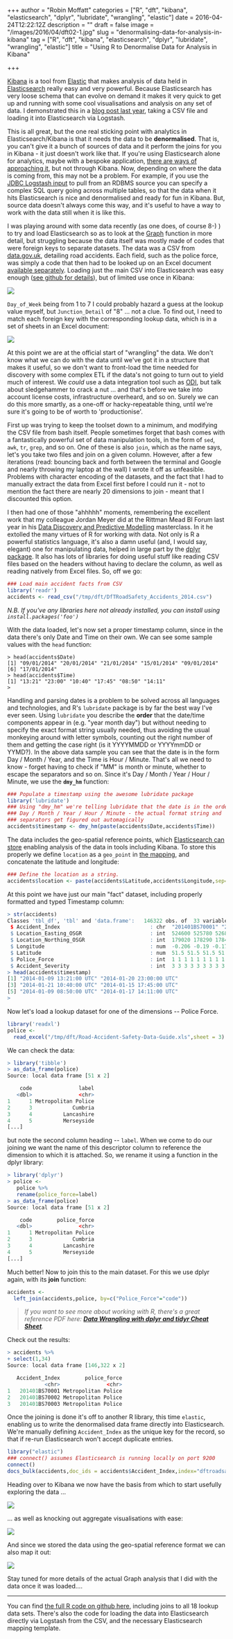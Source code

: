 +++
author = "Robin Moffatt"
categories = ["R", "dft", "kibana", "elasticsearch", "dplyr", "lubridate", "wrangling", "elastic"]
date = 2016-04-24T12:22:12Z
description = ""
draft = false
image = "/images/2016/04/dft02-1.jpg"
slug = "denormalising-data-for-analysis-in-kibana"
tag = ["R", "dft", "kibana", "elasticsearch", "dplyr", "lubridate", "wrangling", "elastic"]
title = "Using R to Denormalise Data for Analysis in Kibana"

+++

[Kibana](https://www.elastic.co/products/kibana) is a tool from [Elastic](https://www.elastic.co/) that makes analysis of data held in [Elasticsearch](https://www.elastic.co/products/elasticsearch) really easy and very powerful. Because Elasticsearch has very loose schema that can evolve on demand it makes it very quick to get up and running with some cool visualisations and analysis on any set of data. I demonstrated this in a [blog post last year](http://www.rittmanmead.com/2015/04/using-the-elk-stack-to-analyse-donors-choose-data/), taking a CSV file and loading it into Elasticsearch via Logstash.

This is all great, but the one real sticking point with analytics in Elasticsearch/Kibana is that it needs the data to be **denormalised**. That is, you can't give it a bunch of sources of data and it perform the joins for you in Kibana - it just doesn't work like that. If you're using Elasticsearch alone for analytics, maybe with a bespoke application, [there are ways of approaching it](https://www.elastic.co/guide/en/elasticsearch/guide/current/relations.html), but not through Kibana. Now, depending on where the data is coming from, this may not be a problem. For example, if you use the [JDBC Logstash input](https://www.elastic.co/guide/en/logstash/current/plugins-inputs-jdbc.html) to pull from an RDBMS source you can specify a complex SQL query going across multiple tables, so that the data when it hits Elasticsearch is nice and denormalised and ready for fun in Kibana. But, source data doesn't always come this way, and it's useful to have a way to work with the data still when it is like this.

I was playing around with some data recently (as one does, of course 8-) ) to try and load Elasticsearch so as to look at the [Graph](https://www.elastic.co/products/graph) function in more detail, but struggling because the data itself was mostly made of codes that were foreign keys to separate datasets. The data was a CSV from [data.gov.uk](https://data.gov.uk/dataset/road-accidents-safety-data), detailing road accidents. Each field, such as the police force, was simply a code that then had to be looked up on an Excel document [available separately](https://data.gov.uk/data/resource_cache/ad/ad15bff1-9fec-4bac-befe-7005d104344e/Road-Accident-Safety-Data-Guide.xls). Loading just the main CSV into Elasticsearch was easy enough ([see github for details](https://github.com/rmoff/dft/blob/master/logstash-DfTRoadSafety_Accidents.conf)), but of limited use once in Kibana:

![](/images/2016/04/dft01.jpg)

`Day_of_Week` being from 1 to 7 I could probably hazard a guess at the lookup value myself, but `Junction_Detail` of "8" ... not a clue. To find out, I need to match each foreign key with the corresponding lookup data, which is in a set of sheets in an Excel document:

![](/images/2016/04/dft04.png)

At this point we are at the official start of "wrangling" the data. We don't know what we can do with the data until we've got it in a structure that makes it useful, so we don't want to front-load the time needed for discovery with some complex ETL if the data's not going to turn out to yield much of interest. We *could* use a data integration tool such as [ODI](http://www.oracle.com/technetwork/middleware/data-integrator/overview/index.html), but talk about sledgehammer to crack a nut ... and that's before we take into account license costs, infrastructure overheard, and so on. Surely we can do this more smartly, as a one-off or hacky-repeatable thing, until we're sure it's going to be of worth to 'productionise'.

First up was trying to keep the toolset down to a minimum, and modifying the CSV file from bash itself. People sometimes forget that bash comes with a fantastically powerful set of data manipulation tools, in the form of `sed`, `awk`, `tr`, `grep`, and so on. One of these is also `join`, which as the name says, let's you take two files and join on a given column. However, after a few iterations (read: bouncing back and forth between the terminal and Google and nearly throwing my laptop at the wall) I wrote it off as unfeasible. Problems with character encoding of the datasets, and the fact that I had to manually extract the data from Excel first before I could run it - not to mention the fact there are nearly 20 dimensions to join - meant that I discounted this option.

I then had one of those "ahhhhh" moments, remembering the excellent work that my colleague Jordan Meyer did at the Rittman Mead BI Forum last year in his [Data Discovery and Predictive Modelling](https://s3.amazonaws.com/rmc_docs/rm_bi_forum_mclass_2015_part1.pdf) masterclass. In it he extolled the many virtues of R for working with data. Not only is R a powerful statistics language, it's also a damn useful (and, I would say, elegant) one for manipulating data, helped in large part by the [dplyr package](https://cran.rstudio.com/web/packages/dplyr/vignettes/introduction.html). It also has lots of libraries for doing useful stuff like reading CSV files based on the headers without having to declare the column, as well as reading natively from Excel files. So, off we go:

```R
### Load main accident facts from CSV
library('readr')
accidents <- read_csv("/tmp/dft/DfTRoadSafety_Accidents_2014.csv")
```

_N.B. If you've any libraries here not already installed, you can install using `install.packages('foo')`_

With the data loaded, let's now set a proper timestamp column, since in the data there's only Date and Time on their own. We can see some sample values with the `head` function:

```
> head(accidents$Date)
[1] "09/01/2014" "20/01/2014" "21/01/2014" "15/01/2014" "09/01/2014"
[6] "17/01/2014"
> head(accidents$Time)
[1] "13:21" "23:00" "10:40" "17:45" "08:50" "14:11"
>
```

Handling and parsing dates is a problem to be solved across all languages and technologies, and R's `lubridate` package is by far the best way I've ever seen. Using `lubridate` you describe the **order** that the date/time components appear in (e.g. "year month day") but without needing to specify the exact format string usually needed, thus avoiding the usual monkeying around with letter symbols, counting out the right number of them and getting the case right (is it YYYYMMDD or YYYYmmDD or YYMD?). In the above data sample you can see that the date is in the form Day / Month / Year, and the Time is Hour / Minute. That's all we need to know - forget having to check if "MM" is month or minute, whether to escape the separators and so on. Since it's Day / Month / Year / Hour / Minute, we use the **`dmy_hm`** function:

```R
### Populate a timestamp using the awesome lubridate package
library('lubridate')
### Using "dmy_hm" we're telling lubridate that the date is in the order
### Day / Month / Year / Hour / Minute - the actual format string and
### separators get figured out automagically
accidents$timestamp <- dmy_hm(paste(accidents$Date,accidents$Time))
```

The data includes the geo-spatial reference points, which [Elasticsearch can store](https://www.elastic.co/guide/en/elasticsearch/reference/current/geo-point.html) enabling analysis of the data in tools including Kibana. To store this properly we define `location` as a `geo_point` in [the mapping](https://github.com/rmoff/dft/blob/master/elasticsearch_mapping_template.sh), and concatenate the latitude and longitude: 

```R
### Define the location as a string. 
accidents$location <- paste(accidents$Latitude,accidents$Longitude,sep=',')
```

At this point we have just our main "fact" dataset, including properly formatted and typed Timestamp column:

```R
> str(accidents)
Classes 'tbl_df', 'tbl' and 'data.frame':	146322 obs. of  33 variables:
 $ ﻿Accident_Index                             : chr  "201401BS70001" "201401BS70002" "201401BS70003" "201401BS70004" ...
 $ Location_Easting_OSGR                      : int  524600 525780 526880 525580 527040 524750 524950 523850 524500 526450 ...
 $ Location_Northing_OSGR                     : int  179020 178290 178430 179080 179030 178970 179240 181450 180260 179230 ...
 $ Longitude                                  : num  -0.206 -0.19 -0.174 -0.192 -0.171 ...
 $ Latitude                                   : num  51.5 51.5 51.5 51.5 51.5 ...
 $ Police_Force                               : int  1 1 1 1 1 1 1 1 1 1 ...
 $ Accident_Severity                          : int  3 3 3 3 3 3 3 3 3 3 ...
> head(accidents$timestamp)
[1] "2014-01-09 13:21:00 UTC" "2014-01-20 23:00:00 UTC"
[3] "2014-01-21 10:40:00 UTC" "2014-01-15 17:45:00 UTC"
[5] "2014-01-09 08:50:00 UTC" "2014-01-17 14:11:00 UTC"
>
```

Now let's load a lookup dataset for one of the dimensions -- Police Force.

```R
library('readxl')
police <-
  read_excel("/tmp/dft/Road-Accident-Safety-Data-Guide.xls",sheet = 3)
```

We can check the data:

```R
> library('tibble')
> as_data_frame(police)
Source: local data frame [51 x 2]

    code               label
   <dbl>               <chr>
1      1 Metropolitan Police
2      3             Cumbria
3      4          Lancashire
4      5          Merseyside
[...]
```

but note the second column heading -- `label`. When we come to do our joining we want the name of this descriptor column to reference the dimension to which it is attached. So, we rename it using a function in the dplyr library:

```R
> library('dplyr')
> police <-
   police %>%
   rename(police_force=label)
> as_data_frame(police)
Source: local data frame [51 x 2]

    code        police_force
   <dbl>               <chr>
1      1 Metropolitan Police
2      3             Cumbria
3      4          Lancashire
4      5          Merseyside
[...]
```

Much better! Now to join this to the main dataset. For this we use dplyr again, with its **join** function:

```R
accidents <-
  left_join(accidents,police, by=c("Police_Force"="code"))
```

> _If you want to see more about working with R, there's a great reference PDF here: **[Data Wrangling with dplyr and tidyr Cheat Sheet](https://www.rstudio.com/wp-content/uploads/2015/02/data-wrangling-cheatsheet.pdf)**._


Check out the results:

```R
> accidents %>%
+ select(1,34)
Source: local data frame [146,322 x 2]

   ﻿Accident_Index        police_force
            <chr>               <chr>
1   201401BS70001 Metropolitan Police
2   201401BS70002 Metropolitan Police
3   201401BS70003 Metropolitan Police
```

Once the joining is done it's off to another R library, this time `elastic`, enabling us to write the denormalised data frame directly into Elasticsearch. We're manually defining `Accident_Index` as the unique key for the record, so that if re-run Elasticsearch won't accept duplicate entries.

```R
library("elastic")
### connect() assumes Elasticsearch is running locally on port 9200
connect()
docs_bulk(accidents,doc_ids = accidents$Accident_Index,index="dftroadsafetyaccidents02")
```

Heading over to Kibana we now have the basis from which to start usefully exploring the data ...

![](/images/2016/04/dft02.jpg)

... as well as knocking out aggregate visualisations with ease:

![](/images/2016/04/dft03.jpg)

And since we stored the data using the geo-spatial reference format we can also map it out: 

![](/images/2016/04/dft05.png)

Stay tuned for more details of the actual Graph analysis that I did with the data once it was loaded....

--- 
You can find [the full R code on github here](https://github.com/rmoff/dft), including joins to all 18 lookup data sets. There's also the code for loading the data into Elasticsearch directly via Logstash from the CSV, and the necessary Elasticsearch mapping template. 
